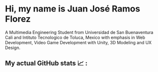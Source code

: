 # Hi, my name is Juan José Ramos Florez

A Multimedia Engineering Student from Universidad de San Buenaventura Cali and Intituto Tecnologico de Toluca, Mexico with emphasis in Web Development, Video Game Development with Unity, 3D Modeling and UX Design.


## My actual GitHub stats 📈 : 
<br>
